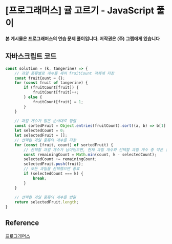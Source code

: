 

# [프로그래머스] 귤 고르기 - JavaScript 풀이

**본 게시물은 프로그래머스의 연습 문제 풀이입니다. 저작권은 (주) 그랩에게 있습니다**

## 자바스크립트 코드

```JavaScript
const solution = (k, tangerine) => {
    // 과일 종류별로 개수를 세어 fruitCount 객체에 저장
    const fruitCount = {};
    for (const fruit of tangerine) {
        if (fruitCount[fruit]) {
            fruitCount[fruit]++;
        } else {
            fruitCount[fruit] = 1;
        }
    }
    
    // 과일 개수가 많은 순서대로 정렬
    const sortedFruit = Object.entries(fruitCount).sort((a, b) => b[1] - a[1]);
    let selectedCount = 0;
    let selectedFruit = [];
    // 선택된 과일 종류와 개수를 저장
    for (const [fruit, count] of sortedFruit) {
        // 선택할 과일 개수가 남아있으면, 현재 과일 개수와 선택할 과일 개수 중 작은 값만큼 선택
        const remainingCount = Math.min(count, k - selectedCount);
        selectedCount += remainingCount;
        selectedFruit.push(fruit);
        // 모든 과일을 선택했으면 종료
        if (selectedCount === k) {
            break;
        }
    }
    
    // 선택한 과일 종류의 개수를 반환
    return selectedFruit.length;
}

```



## Reference

[프로그래머스](https://programmers.co.kr)

